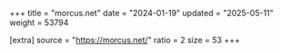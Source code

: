 +++
title = "morcus.net"
date = "2024-01-19"
updated = "2025-05-11"
weight = 53794

[extra]
source = "https://morcus.net/"
ratio = 2
size = 53
+++
